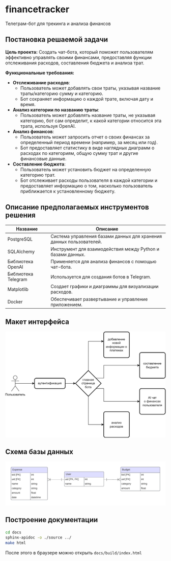# financetracker

Телеграм-бот для трекинга и анализа финансов

## Постановка решаемой задачи

**Цель проекта:** Создать чат-бота, который поможет пользователям эффективно управлять своими финансами, предоставляя функции отслеживания расходов, составления бюджета и анализа трат.

**Функциональные требования:**
- **Отслеживание расходов**:
  - Пользователь может добавлять свои траты, указывая название траты/категорию сумму и категорию.
  - Бот сохраняет информацию о каждой трате, включая дату и время.
- **Анализ категории по названию траты**:
  - Пользователь может добавлять название траты, не указывая категорию, бот сам определит, к какой категории относится эта трата, используя OpenAI. 
- **Анализ финансов**:
  - Пользователь может запросить отчет о своих финансах за определенный период времени (например, за месяц или год).
  - Бот предоставляет статистику в виде наглядных диаграмм о расходах по категориям, общую сумму трат и другие финансовые данные.
- **Составление бюджета**:
  - Пользователь может установить бюджет на определенную категорию трат.
  - Бот отслеживает расходы пользователя в каждой категории и предоставляет информацию о том, насколько пользователь приближается к установленному бюджету.


## Описание предполагаемых инструментов решения
| Название        | Описание |
|---|---|
| PostgreSQL      | Система управления базами данных для хранения данных пользователей. |
| SQLAlchemy      | Инструмент для взаимодействия между Python и базами данных. |
| Библиотека OpenAI | Применяется для анализа финансов с помощью чат-бота. |
| Библиотека Telegram | Используется для создания ботов в Telegram. |
| Matplotlib      | Создает графики и диаграммы для визуализации расходов. |
| Docker          | Обеспечивает развертывание и управление приложением. |


## Макет интерфейса
![user flow](./userflow.png)

## Схема базы данных
![database](./database.png)

## Построение документации
```bash
cd docs
sphinx-apidoc -o ./source ../ 
make html
```
После этого в браузере можно открыть `docs/build/index.html`
